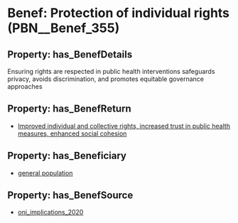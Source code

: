 # Benef: __Protection of individual rights__ (PBN__Benef_355)

## Property: has_BenefDetails

Ensuring rights are respected in public health interventions safeguards privacy, avoids discrimination, and promotes equitable governance approaches

## Property: has_BenefReturn

* [Improved individual and collective rights, increased trust in public health measures, enhanced social cohesion](../BenefReturn/PBN__BenefReturn_380)

## Property: has_Beneficiary

* [general population](../Stakeholder/PBN__Stakeholder_9)

## Property: has_BenefSource

* [oni_implications_2020](../Article/PBN__Article_68)

